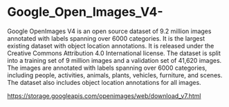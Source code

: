 # Google_Open_Images_V4-
Google OpenImages V4 is an open source dataset of 9.2 million images annotated with labels spanning over 6000 categories. It is the largest existing dataset with object location annotations. It is released under the Creative Commons Attribution 4.0 International license. The dataset is split into a training set of 9 million images and a validation set of 41,620 images. The images are annotated with labels spanning over 6000 categories, including people, activities, animals, plants, vehicles, furniture, and scenes. The dataset also includes object location annotations for all images.

https://storage.googleapis.com/openimages/web/download_v7.html
